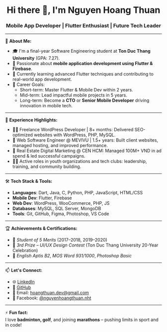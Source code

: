 <h1 align="center">Hi there 👋, I'm Nguyen Hoang Thuan</h1>
<h3 align="center">Mobile App Developer | Flutter Enthusiast | Future Tech Leader</h3>

---

🌱 **About Me:**

- 🎓 I'm a final-year Software Engineering student at **Ton Duc Thang University** (GPA: 7.27).
- 📱 Passionate about **mobile application development using Flutter & Firebase**.
- 🔭 Currently learning advanced Flutter techniques and contributing to real-world app development.
- 🎯 Career Goals:
  - Short-term: Master Flutter & Mobile Dev within 2 years.
  - Mid-term: Lead impactful mobile projects in 5 years.
  - Long-term: Become a **CTO** or **Senior Mobile Developer** driving innovation in mobile tech.

---

💼 **Experience Highlights:**

- 👨‍💻 Freelance WordPress Developer | 8+ months: Delivered SEO-optimized websites with WordPress, PHP, MySQL.
- 💼 Web Software Engineer @ MEVIVU | 1.5+ years: Built client websites, managed hosting, and improved performance.
- 📣 Real Estate Digital Marketing @ CEN HCM: Managed 100M+ VND in ad spend & led successful campaigns.
- 👨‍🏫 Active roles in youth organizations and tech clubs: leadership, training, and community building.

---

🛠️ **Tech Stack & Tools:**

- **Languages**: Dart, Java, C, Python, PHP, JavaScript, HTML/CSS
- **Mobile Dev**: Flutter, Firebase
- **Web Dev**: WordPress, WooCommerce, PHP, JS
- **Databases**: MySQL, SQL Server, MongoDB
- **Tools**: Git, GitHub, Figma, Photoshop, VS Code

---

🏆 **Achievements & Certifications:**

- 🏅 *Student of 5 Merits* (2017–2018, 2019–2020)
- 🥉 *3rd Prize – UI/UX Design Contest* (Ton Duc Thang University 20-Year Celebration)
- 📝 *English Aptis B2*, *MOS Word 931/1000*, *Photoshop Basic*

---

📫 **Let's Connect:**

- 🌐 [LinkedIn](https://www.linkedin.com/in/nguyenhoangthuan)
- 💼 [GitHub](https://github.com/hoangthuan-dev)
- 📧 Email: hoangthuan.dev@gmail.com
- 📱 Facebook: [@nguyenhoangthuan.nht](https://facebook.com/nguyenhoangthuan.nht)

---

⚡ **Fun fact:**  
I love **badminton, golf**, and joining **marathons** – pushing limits in sport and in code!  
